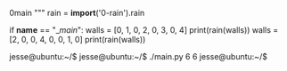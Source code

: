 
0main
"""
rain = __import__('0-rain').rain

if __name__ == "__main_":
    walls = [0, 1, 0, 2, 0, 3, 0, 4]
    print(rain(walls))
    walls = [2, 0, 0, 4, 0, 0, 1, 0]
    print(rain(walls))

jesse@ubuntu:~/$ 
jesse@ubuntu:~/$ ./main.py
6
6
jesse@ubuntu:~/$ 
